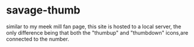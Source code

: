 # savage-thumb
similar to my meek mill fan page, this site is hosted to a local server, the only difference being that both the "thumbup" and "thumbdown" icons,are connected to the number.
